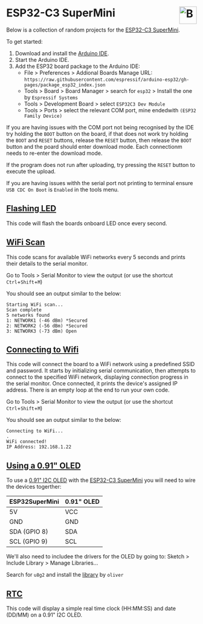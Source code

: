 # ESP32-C3 SuperMini <a href='https://ko-fi.com/christianjameswatkins' target='_blank'><img height='35' align='right' style='border:0px;height:46px;' src='https://storage.ko-fi.com/cdn/kofi1.png?v1' border='0' alt='Buy Me a Coffee at ko-fi.com' /></a>

Below is a collection of random projects for the [ESP32-C3 SuperMini](https://www.aliexpress.com/item/1005007446928015.html).

To get started:
1. Download and install the [Arduino IDE](https://www.arduino.cc/en/software/).
2. Start the Arduino IDE.
3. Add the ESP32 board package to the Arduino IDE:
   - File > Preferences > Addional Boards Manage URL: `https://raw.githubusercontent.com/espressif/arduino-esp32/gh-pages/package_esp32_index.json`
   - Tools > Board > Board Manager > search for `esp32` > Install the one by `Espressif Systems`
   - Tools > Development Board > select `ESP32C3 Dev Module`
   - Tools > Ports > select the relevant COM port, mine endedwith `(ESP32 Family Device)`
  
If you are having issues with the COM port not being recognised by the IDE try holding the `BOOT` button on the board, if that does not work try holding the `BOOT` and `RESET` buttons, release the `RESET` button, then release the `BOOT` button and the poard should enter download mode. Each connectionm needs to re-enter the download mode.

If the program does not run after uploading, try pressing the `RESET` button to execute the upload.

If you are having issues withh the serial port not printing to terminal ensure `USB CDC On Boot` is `Enabled` in the tools menu.

## [Flashing LED](LED_Flash.ino)

This code will flash the boards onboard LED once every second.

## [WiFi Scan](WiFi_Scan.ino)

This code scans for available WiFi networks every 5 seconds and prints their details to the serial monitor. 

Go to Tools > Serial Monitor to view the output (or use the shortcut `Ctrl`+`Shift`+`M`)

You should see an output similar to the below:
```
Starting WiFi scan...
Scan complete
5 networks found
1: NETWORK1 (-46 dBm) *Secured
2: NETWORK2 (-56 dBm) *Secured
3: NETWORK3 (-73 dBm) Open
```

## [Connecting to Wifi](WiFi_Connect.ino)

This code will connect the board to a WiFi network using a predefined SSID and password. It starts by initializing serial communication, then attempts to connect to the specified WiFi network, displaying connection progress in the serial monitor. Once connected, it prints the device's assigned IP address. There is an empty loop at the end to run your own code.

Go to Tools > Serial Monitor to view the output (or use the shortcut `Ctrl`+`Shift`+`M`)

You should see an output similar to the below:
```
Connecting to WiFi...
.
WiFi connected!
IP Address: 192.168.1.22
```

## [Using a 0.91" OLED](0.91"_OLED.ino)

To use a [0.91" I2C OLED](https://www.aliexpress.com/item/1005006365845676.html) with the [ESP32-C3 SuperMini](https://www.aliexpress.com/item/1005007446928015.html) you will need to wire the devices togerther:

| ESP32SuperMini | 0.91" OLED |
| -------------- | ---------- |
| 5V | VCC |
| GND | GND |
| SDA (GPIO 8) | SDA |
| SCL (GPIO 9) | SCL |

We'll also need to includee the drivers for the OLED by going to:
Sketch > Include Library > Manage Libraries...

Search for `u8g2` and install the [library](https://github.com/olikraus/u8g2) by `oliver`

## [RTC](RTC.ino)

This code will display a simple real time clock (HH:MM:SS) and date (DD/MM) on a 0.91" I2C OLED.
